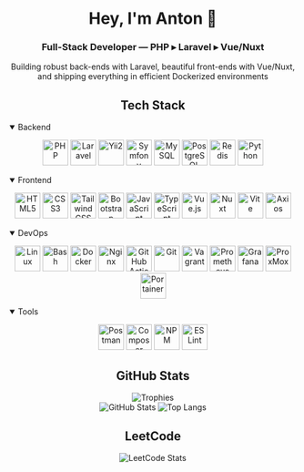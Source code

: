 <h1 align="center">Hey, I'm Anton 👋</h1>
<h3 align="center">Full-Stack Developer — PHP ▸ Laravel ▸ Vue/Nuxt</h3>

<p align="center">
	Building robust back-ends with Laravel, beautiful front-ends with Vue/Nuxt, <br/>
	and shipping everything in efficient Dockerized environments
</p>

<h2 align="center">Tech Stack</h2>

<details open>
<summary>Backend</summary>
<p align="center">
	<img src="https://cdn.jsdelivr.net/gh/devicons/devicon/icons/php/php-original.svg" height="45" alt="PHP" title="PHP"/>
	<img src="https://cdn.jsdelivr.net/gh/devicons/devicon/icons/laravel/laravel-original.svg" height="45" alt="Laravel" title="Laravel"/>
	<img src="https://cdn.jsdelivr.net/gh/devicons/devicon/icons/yii/yii-original.svg" height="45" alt="Yii2" title="Yii2"/>
	<img src="https://cdn.jsdelivr.net/gh/devicons/devicon/icons/symfony/symfony-original.svg" height="45" alt="Symfony" title="Symfony"/>
	<img src="https://cdn.jsdelivr.net/gh/devicons/devicon/icons/mysql/mysql-original.svg" height="45" alt="MySQL" title="MySQL"/>
	<img src="https://cdn.jsdelivr.net/gh/devicons/devicon/icons/postgresql/postgresql-original.svg" height="45" alt="PostgreSQL" title="PostgreSQL"/>
	<img src="https://cdn.jsdelivr.net/gh/devicons/devicon/icons/redis/redis-original.svg" height="45" alt="Redis" title="Redis"/>
	<img src="https://cdn.jsdelivr.net/gh/devicons/devicon/icons/python/python-original.svg" height="45" alt="Python" title="Python"/>
</p>
</details>

<details open>
<summary>Frontend</summary>
<p align="center">
	<img src="https://cdn.jsdelivr.net/gh/devicons/devicon/icons/html5/html5-original.svg" height="45" alt="HTML5" title="HTML5"/>
	<img src="https://cdn.jsdelivr.net/gh/devicons/devicon/icons/css3/css3-original.svg" height="45" alt="CSS3" title="CSS3"/>
	<img src="https://cdn.jsdelivr.net/gh/devicons/devicon/icons/tailwindcss/tailwindcss-original.svg" height="45" alt="TailwindCSS" title="TailwindCSS"/>    
	<img src="https://cdn.jsdelivr.net/gh/devicons/devicon/icons/bootstrap/bootstrap-original.svg" height="45" alt="Bootstrap" title="Bootstrap"/>
	<img src="https://cdn.jsdelivr.net/gh/devicons/devicon/icons/javascript/javascript-original.svg" height="45" alt="JavaScript" title="JavaScript"/>
	<img src="https://cdn.jsdelivr.net/gh/devicons/devicon/icons/typescript/typescript-original.svg" height="45" alt="TypeScript" title="TypeScript"/>
	<img src="https://cdn.jsdelivr.net/gh/devicons/devicon/icons/vuejs/vuejs-original.svg" height="45" alt="Vue.js" title="Vue.js"/>
	<img src="https://cdn.jsdelivr.net/gh/devicons/devicon/icons/nuxt/nuxt-original.svg" height="45" alt="Nuxt" title="Nuxt"/>
	<img src="https://cdn.jsdelivr.net/gh/devicons/devicon/icons/vitejs/vitejs-original.svg" height="45" alt="Vite" title="Vite"/>
	<img src="https://cdn.jsdelivr.net/gh/devicons/devicon/icons/axios/axios-plain.svg" height="45" alt="Axios" title="Axios"/>    
</p>
</details>

<details open>
<summary>DevOps</summary>
<p align="center">
	<img src="https://cdn.jsdelivr.net/gh/devicons/devicon/icons/linux/linux-original.svg" height="45" alt="Linux" title="Linux"/>
	<img src="https://cdn.jsdelivr.net/gh/devicons/devicon/icons/bash/bash-original.svg" height="45" alt="Bash" title="Bash"/>
	<img src="https://cdn.jsdelivr.net/gh/devicons/devicon/icons/docker/docker-original.svg" height="45" alt="Docker" title="Docker"/>
	<img src="https://cdn.jsdelivr.net/gh/devicons/devicon/icons/nginx/nginx-original.svg" height="45" alt="Nginx" title="Nginx"/>
	<img src="https://cdn.jsdelivr.net/gh/devicons/devicon/icons/github/github-original.svg" height="45" alt="GitHub Actions" title="GitHub Actions"/>
	<img src="https://cdn.jsdelivr.net/gh/devicons/devicon/icons/git/git-original.svg" height="45" alt="Git" title="Git"/>
	<img src="https://cdn.jsdelivr.net/gh/devicons/devicon/icons/vagrant/vagrant-original.svg" height="45" alt="Vagrant" title="Vagrant"/>
	<img src="https://cdn.jsdelivr.net/gh/devicons/devicon/icons/prometheus/prometheus-original.svg" height="45" alt="Prometheus" title="Prometheus"/>
	<img src="https://cdn.jsdelivr.net/gh/devicons/devicon/icons/grafana/grafana-original.svg" height="45" alt="Grafana" title="Grafana"/>   
	<img src="https://cdn.jsdelivr.net/gh/devicons/devicon/icons/proxmox/proxmox-original-wordmark.svg" height="45" alt="ProxMox" title="ProxMox"/>
	<img src="https://cdn.jsdelivr.net/gh/devicons/devicon/icons/portainer/portainer-original.svg" height="45" alt="Portainer" title="Portainer"/>   
</p>
</details>

<details open>
<summary>Tools</summary>
<p align="center">
	<img src="https://cdn.jsdelivr.net/gh/devicons/devicon/icons/postman/postman-original.svg" height="45" alt="Postman" title="Postman"/>
	<img src="https://cdn.jsdelivr.net/gh/devicons/devicon/icons/composer/composer-original.svg" height="45" alt="Composer" title="Composer"/>
	<img src="https://cdn.jsdelivr.net/gh/devicons/devicon/icons/npm/npm-original-wordmark.svg" height="45" alt="NPM" title="NPM"/>
	<img src="https://cdn.jsdelivr.net/gh/devicons/devicon/icons/eslint/eslint-original.svg" height="45" alt="ESLint" title="ESLint"/>
</p>
</details>

<h2 align="center">GitHub Stats</h2>

<p align="center">
	<img src="https://github-profile-trophy.vercel.app/?username=vix-4800&theme=dracula&margin-w=10&margin-h=10" alt="Trophies" />
	<br />
	<img src="https://github-readme-stats.vercel.app/api?username=vix-4800&show_icons=true&theme=dracula&hide=issues&count_private=true" alt="GitHub Stats"/>
	<img src="https://github-readme-stats.vercel.app/api/top-langs/?username=vix-4800&layout=compact&theme=dracula" alt="Top Langs"/>
</p>

<h2 align="center">LeetCode</h2>

<p align="center">
	<img src="https://leetcard.jacoblin.cool/Vix-4800" alt="LeetCode Stats"/>
</p>
